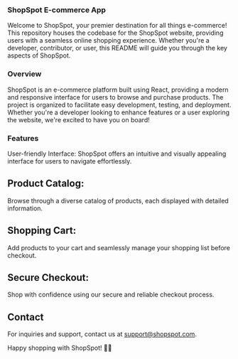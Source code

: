 ### ShopSpot E-commerce App
Welcome to ShopSpot, your premier destination for all things e-commerce! This repository houses the codebase for the ShopSpot website, providing users with a seamless online shopping experience. Whether you're a developer, contributor, or user, this README will guide you through the key aspects of ShopSpot.

### Overview
ShopSpot is an e-commerce platform built using React, providing a modern and responsive interface for users to browse and purchase products. The project is organized to facilitate easy development, testing, and deployment. Whether you're a developer looking to enhance features or a user exploring the website, we're excited to have you on board!

### Features
User-friendly Interface: ShopSpot offers an intuitive and visually appealing interface for users to navigate effortlessly.

## Product Catalog: 
Browse through a diverse catalog of products, each displayed with detailed information.

## Shopping Cart: 
Add products to your cart and seamlessly manage your shopping list before checkout.

## Secure Checkout:
 Shop with confidence using our secure and reliable checkout process.

## Contact
For inquiries and support, contact us at support@shopspot.com.

Happy shopping with ShopSpot! 🛒🎉